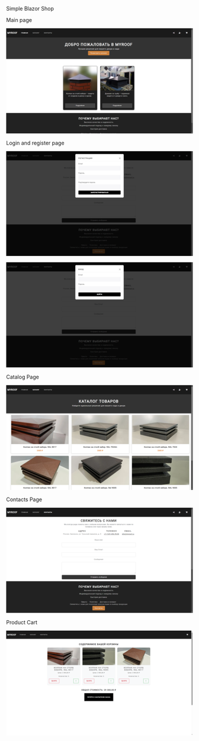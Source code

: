 Simple Blazor Shop

Main page

![Image alt](https://github.com/woolfyQ/WebShop/blob/WorkingAuth/MainPage.png)

Login and register page

![Image alt](https://github.com/woolfyQ/WebShop/blob/WorkingAuth/Register.png)

![Image alt](https://github.com/woolfyQ/WebShop/blob/WorkingAuth/Login.png)

Catalog Page

![Image alt](https://github.com/woolfyQ/WebShop/blob/WorkingAuth/Catalog.png)

Contacts Page

![Image alt](https://github.com/woolfyQ/WebShop/blob/WorkingAuth/Contacts.png)



Product Cart

![Image alt](https://github.com/woolfyQ/WebShop/blob/WorkingAuth/cart.png)
